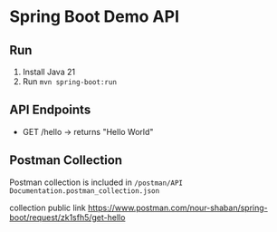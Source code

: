 # Spring Boot Demo API

## Run
1. Install Java 21
2. Run `mvn spring-boot:run`

## API Endpoints
- GET /hello → returns "Hello World"

## Postman Collection
Postman collection is included in `/postman/API Documentation.postman_collection.json`

collection public link https://www.postman.com/nour-shaban/spring-boot/request/zk1sfh5/get-hello
